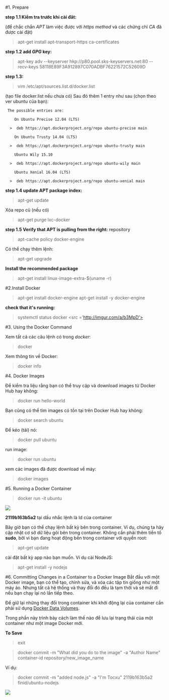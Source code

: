 #1. Prepare

**step 1.1 Kiểm tra trước khi cài đăt:**

(để chắc chắn *APT* làm việc được với *https method* và các chứng chỉ *CA* đã được cài đặt)
> apt-get install apt-transport-https ca-certificates

**step 1.2 add *GPG* key:**

> apt-key adv --keyserver hkp://p80.pool.sks-keyservers.net:80 --recv-keys 58118E89F3A912897C070ADBF76221572C52609D

**step 1.3:**

> vim /etc/apt/sources.list.d/docker.list

(tạo file docker.list nếu chưa có)
 Sau đó thêm 1 entry như sau (chọn theo ver ubuntu của bạn):
```
 The possible entries are:

    On Ubuntu Precise 12.04 (LTS)

  >  deb https://apt.dockerproject.org/repo ubuntu-precise main

    On Ubuntu Trusty 14.04 (LTS)

  >  deb https://apt.dockerproject.org/repo ubuntu-trusty main

    Ubuntu Wily 15.10

  >  deb https://apt.dockerproject.org/repo ubuntu-wily main

    Ubuntu Xenial 16.04 (LTS)

  >  deb https://apt.dockerproject.org/repo ubuntu-xenial main
```

**step 1.4  update APT package index:**

> apt-get update

Xóa repo cũ (nếu có)

> apt-get purge lxc-docker

**step 1.5 Verify that APT is pulling from the right:** repository

> apt-cache policy docker-engine

Có thể chạy thêm lệnh:

> apt-get upgrade

**Install the recommended package**

> apt-get install linux-image-extra-$(uname -r)

#2.Install Docker

> apt-get install docker-engine
> apt-get install -y docker-engine

**check that it's running:**

> systemctl status docker
<src ='http://imgur.com/a/b3MpD'>

#3. Using the Docker Command

Xem tất cả các câu lệnh có trong *docker*:

>  docker

Xem thông tin về Docker:

> docker info

#4. Docker Images

Để kiểm tra liệu rằng bạn có thể truy cập và download images từ Docker Hub hay không:

> docker run hello-world

Bạn cũng có thể tìm images có tồn tại trên Docker Hub hay không:

> docker search ubuntu

Để kéo (tải) nó:

> docker pull ubuntu

run image:

> docker run ubuntu

xem các images đã được download về máy:

> docker images

#5. Running a Docker Container

> docker run -it ubuntu

<img src="http://i.imgur.com/gsMJTo5.png"/>

**2119b163b5a2** tại dấu nhắc lệnh là Id của container

Bây giờ bạn có thể chạy lệnh bất kỳ bên trong container. Ví dụ, chúng ta hãy cập nhật cơ sở dữ liệu gói bên trong container. Không cần phải thêm tiền tố **sudo**, bởi vì bạn đang hoạt động bên trong container với quyền root:
> apt-get update

cài đặt bất kỳ app nào bạn muốn. Ví dụ cài NodeJS:

> apt-get install -y nodejs

#6. Committing Changes in a Container to a Docker Image
Bắt đầu với một Docker image, bạn có thể tạo, chỉnh sửa, và xóa các tập tin giống như một máy ảo. Nhưng tất cả hệ thống và thay đổi đó đều là tạm thời và sẽ mất đi nếu bạn chạy lại nó lần tiếp theo.

Để giữ lại những thay đổi trong container khi khởi động lại của container cần phải sử dụng [Docker Data Volumes]().

Trong phần này trình bày cách làm thế nào để lưu lại trạng thái của một container như một image Docker mới.

**To Save**

> exit

> docker commit -m "What did you do to the image" -a "Author Name" container-id repository/new_image_name

Ví dụ:

> docker commit -m "added node.js" -a "I'm Tocxu" 2119b163b5a2 finid/ubuntu-nodejs

<img src="http://i.imgur.com/L2FR3FX.png"/>
